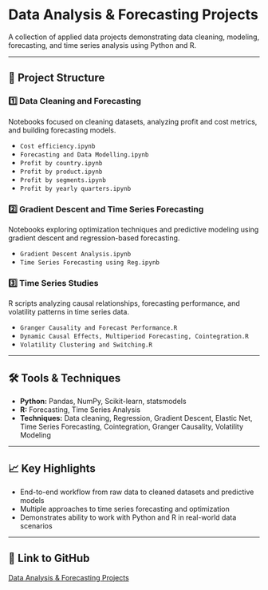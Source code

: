 # Data Analysis & Forecasting Projects

A collection of applied data projects demonstrating data cleaning, modeling, forecasting, and time series analysis using Python and R.

---

## 📂 Project Structure

### 1️⃣ Data Cleaning and Forecasting
Notebooks focused on cleaning datasets, analyzing profit and cost metrics, and building forecasting models.
- `Cost efficiency.ipynb`
- `Forecasting and Data Modelling.ipynb`
- `Profit by country.ipynb`
- `Profit by product.ipynb`
- `Profit by segments.ipynb`
- `Profit by yearly quarters.ipynb`

### 2️⃣ Gradient Descent and Time Series Forecasting
Notebooks exploring optimization techniques and predictive modeling using gradient descent and regression-based forecasting.
- `Gradient Descent Analysis.ipynb`
- `Time Series Forecasting using Reg.ipynb`

### 3️⃣ Time Series Studies
R scripts analyzing causal relationships, forecasting performance, and volatility patterns in time series data.
- `Granger Causality and Forecast Performance.R`
- `Dynamic Causal Effects, Multiperiod Forecasting, Cointegration.R`
- `Volatility Clustering and Switching.R`

---

## 🛠️ Tools & Techniques
- **Python:** Pandas, NumPy, Scikit-learn, statsmodels  
- **R:** Forecasting, Time Series Analysis  
- **Techniques:** Data cleaning, Regression, Gradient Descent, Elastic Net, Time Series Forecasting, Cointegration, Granger Causality, Volatility Modeling

---

## 📈 Key Highlights
- End-to-end workflow from raw data to cleaned datasets and predictive models  
- Multiple approaches to time series forecasting and optimization  
- Demonstrates ability to work with Python and R in real-world data scenarios

---

## 📎 Link to GitHub
[Data Analysis & Forecasting Projects](https://github.com/DimitrieConstaDC772/Data-Analysis-Projects)
